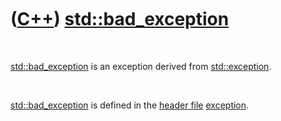 



 

 

 

 

 

([C++](Cpp.htm)) [std::bad\_exception](CppBad_exception.htm)
============================================================

 

[std::bad\_exception](CppBad_exception.htm) is an exception derived from
[std::exception](CppException.htm).

 

[std::bad\_exception](CppBad_exception.htm) is defined in the [header
file](CppHeaderFile.htm) [exception](CppExceptionH.htm).

 

 

 

 

 





 



